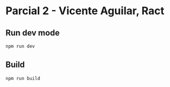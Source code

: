 # Parcial 2 - Vicente Aguilar, Ract

## Run dev mode

```sh
npm run dev
```

## Build

```sh
npm run build
```
